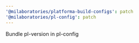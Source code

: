 ```yaml
---
'@milaboratories/platforma-build-configs': patch
'@milaboratories/pl-config': patch
---
```


Bundle pl-version in pl-config
